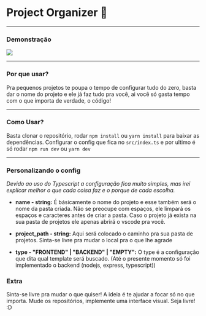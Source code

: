 # Project Organizer :open_file_folder:

------

### Demonstração

![](https://i.imgur.com/nTUpnub.gif)

------

### Por que usar?

Pra pequenos projetos te poupa o tempo de configurar tudo do zero, basta dar o nome do projeto e ele já faz tudo pra você, ai você só gasta tempo com o que importa de verdade, o código!

------

### Como Usar?

Basta clonar o repositório, rodar `npm install` ou `yarn install` para baixar as dependências. Configurar o config que fica no `src/index.ts` e por ultimo é só rodar `npm run dev` ou `yarn dev`

------

### Personalizando o config

*Devido ao uso do Typescript a configuração fica muito simples, mas irei explicar melhor o que cada coisa faz e o porque de cada escolha.*

- **name - string:** É básicamente o nome do projeto e esse também será o nome da pasta criada. Não se preocupe com espaços, ele limpará os espaços e caracteres antes de criar a pasta. Caso o projeto já exista na sua pasta de projetos ele apenas abrirá o vscode pra você.

- **project_path - string:** Aqui será colocado o caminho pra sua pasta de projetos. Sinta-se livre pra mudar o local pra o que lhe agrade  

- **type - "FRONTEND" | "BACKEND" | "EMPTY":**  O type é a configuração que dita qual template será buscado. (Até o presente momento só foi implementado o backend (nodejs, express, typescript))

### Extra

Sinta-se livre pra mudar o que quiser! A ideia é te ajudar a focar só no que importa. Mude os repositórios, implemente uma interface visual. Seja livre! :D
